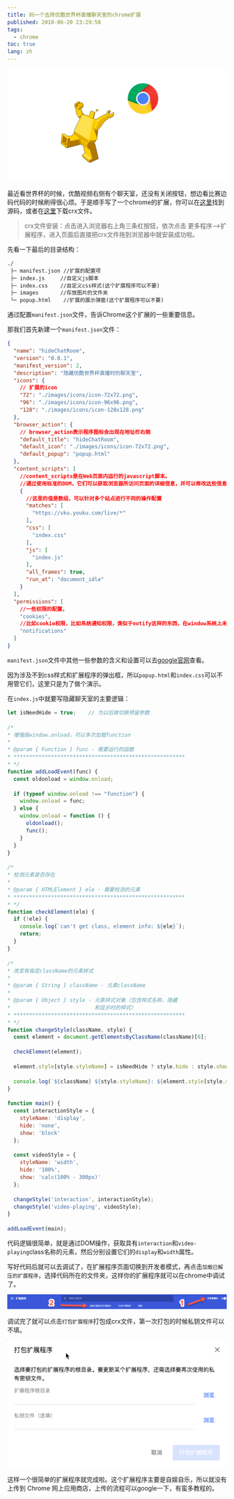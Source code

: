 ```yaml
---
title: 码一个去除优酷世界杯直播聊天室的chrome扩展
published: 2018-06-20 23:29:58
tags: 
  - chrome
toc: true
lang: zh
---
```


![20180620152950939146818.png](../_images/码一个去除优酷世界杯直播聊天室的chrome扩展/20180620152950939146818.png)

<!--more-->

最近看世界杯的时候，优酷视频右侧有个聊天室，还没有关闭按钮，想边看比赛边码代码的时候刷得很心烦。于是顺手写了一个chrome的扩展，你可以在[这里](https://github.com/tc9011/hideChatRoom)找到源码，或者在[这里](https://github.com/tc9011/hideChatRoom/releases/download/0.0.1/hideChatRoom.crx)下载crx文件。

> crx文件安装：点击进入浏览器右上角三条杠按钮，依次点击 更多程序—>扩展程序，进入页面后直接把crx文件拖到浏览器中就安装成功啦。

先看一下最后的目录结构：

```tex
./
 ├─ manifest.json //扩展的配置项
 ├─ index.js     //自定义js脚本
 ├─ index.css    //自定义css样式(这个扩展程序可以不要)
 ├─ images       //存放图片的文件夹
 └─ popup.html    //扩展的展示弹窗(这个扩展程序可以不要)
```

通过配置`manifest.json`文件，告诉Chrome这个扩展的一些重要信息。

那我们首先新建一个`manifest.json`文件：

```json
{
  "name": "hideChatRoom",
  "version": "0.0.1",
  "manifest_version": 2,
  "description": "隐藏优酷世界杯直播时的聊天室",
  "icons": {
    // 扩展的icon
    "72": "./images/icons/icon-72x72.png",
    "96": "./images/icons/icon-96x96.png",
    "128": "./images/icons/icon-128x128.png"
  },
  "browser_action": {
    // browser_action表示程序图标会出现在地址栏右侧
    "default_title": "hideChatRoom",
    "default_icon": "./images/icons/icon-72x72.png",
    "default_popup": "popup.html"
  },
  "content_scripts": [
    //content_scripts是在Web页面内运行的javascript脚本。
    //通过使用标准的DOM，它们可以获取浏览器所访问页面的详细信息，并可以修改这些信息。
    {
      //这里的值是数组，可以针对多个站点进行不同的操作配置
      "matches": [
        "https://vku.youku.com/live/*"
      ],
      "css": [
        "index.css"
      ],
      "js": [
        "index.js"
      ],
      "all_frames": true,
      "run_at": "document_idle"
    }
  ],
  "permissions": [
    //一些权限的配置，
    "cookies",
    //比如cookie权限，比如系统通知权限，类似于notify这样的东西，在window系统上未右下角的小气泡
    "notifications"
  ]
}
```

`manifest.json`文件中其他一些参数的含义和设置可以去[google官网](https://developer.chrome.com/extensions/manifest)查看。

因为涉及不到css样式和扩展程序的弹出框，所以`popup.html`和`index.css`可以不用管它们，这里只是为了做个演示。

在`index.js`中就要写隐藏聊天室的主要逻辑：

```javascript
let isNeedHide = true;    // 为以后做切换预留参数

/*
* 增强版window.onload，可以多次加载function
*
* @param { Function } func - 需要运行的函数
* *******************************************************
* */
function addLoadEvent(func) {
  const oldonload = window.onload;

  if (typeof window.onload !== "function") {
    window.onload = func;
  } else {
    window.onload = function () {
      oldonload();
      func();
    }
  }
}

/*
* 检测元素是否存在
*
* @param { HTMLElement } ele - 需要检测的元素
* *******************************************************
* */
function checkElement(ele) {
  if (!ele) {
    console.log(`can't get class, element info: ${ele}`);
    return;
  }
}

/*
* 改变有指定className的元素样式
*
* @param { String } className - 元素className
*
* @param { Object } style - 元素样式对象（包含样式名称、隐藏
*                           和显示时的样式）
* *******************************************************
* */
function changeStyle(className, style) {
  const element = document.getElementsByClassName(className)[0];

  checkElement(element);

  element.style[style.styleName] = isNeedHide ? style.hide : style.show;

  console.log(`${className} ${style.styleName}: ${element.style[style.styleName]}`);
}

function main() {
  const interactionStyle = {
    styleName: 'display',
    hide: 'none',
    show: 'block'
  };

  const videoStyle = {
    styleName: 'width',
    hide: '100%',
    show: 'calc(100% - 300px)'
  };

  changeStyle('interaction', interactionStyle);
  changeStyle('video-playing', videoStyle);
}

addLoadEvent(main);
```

代码逻辑很简单，就是通过DOM操作，获取具有`interaction`和`video-playing`class名称的元素，然后分别设置它们的`display`和`width`属性。

写好代码后就可以去调试了，在扩展程序页面切换到开发者模式，再点击`加载已解压的扩展程序`，选择代码所在的文件夹，这样你的扩展程序就可以在chrome中调试了。

![20180621152951310988147.png](../_images/码一个去除优酷世界杯直播聊天室的chrome扩展/20180621152951310988147.png)

调试完了就可以点击`打包扩展程序`打包成crx文件，第一次打包的时候私钥文件可以不填。

![20180621152951331388297.png](../_images/码一个去除优酷世界杯直播聊天室的chrome扩展/20180621152951331388297.png)

这样一个很简单的扩展程序就完成啦。这个扩展程序主要是自娱自乐，所以就没有上传到 Chrome 网上应用商店，上传的流程可以google一下，有蛮多教程的。
